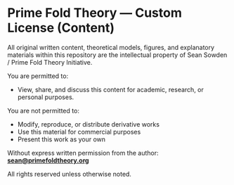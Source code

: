# Prime Fold Theory — Custom License (Content)

All original written content, theoretical models, figures, and explanatory materials within this repository are the intellectual property of Sean Sowden / Prime Fold Theory Initiative.

You are permitted to:
- View, share, and discuss this content for academic, research, or personal purposes.

You are not permitted to:
- Modify, reproduce, or distribute derivative works
- Use this material for commercial purposes
- Present this work as your own

Without express written permission from the author:  
**sean@primefoldtheory.org**

All rights reserved unless otherwise noted.

